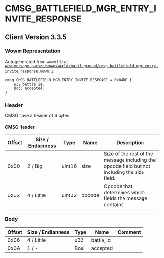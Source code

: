 # CMSG_BATTLEFIELD_MGR_ENTRY_INVITE_RESPONSE

## Client Version 3.3.5

### Wowm Representation

Autogenerated from `wowm` file at [`wow_message_parser/wowm/world/battleground/cmsg_battlefield_mgr_entry_invite_response.wowm:1`](https://github.com/gtker/wow_messages/tree/main/wow_message_parser/wowm/world/battleground/cmsg_battlefield_mgr_entry_invite_response.wowm#L1).
```rust,ignore
cmsg CMSG_BATTLEFIELD_MGR_ENTRY_INVITE_RESPONSE = 0x04DF {
    u32 battle_id;
    Bool accepted;
}
```
### Header

CMSG have a header of 6 bytes.

#### CMSG Header

| Offset | Size / Endianness | Type   | Name   | Description |
| ------ | ----------------- | ------ | ------ | ----------- |
| 0x00   | 2 / Big           | uint16 | size   | Size of the rest of the message including the opcode field but not including the size field.|
| 0x02   | 4 / Little        | uint32 | opcode | Opcode that determines which fields the message contains.|

### Body

| Offset | Size / Endianness | Type | Name | Comment |
| ------ | ----------------- | ---- | ---- | ------- |
| 0x06 | 4 / Little | u32 | battle_id |  |
| 0x0A | 1 / - | Bool | accepted |  |

